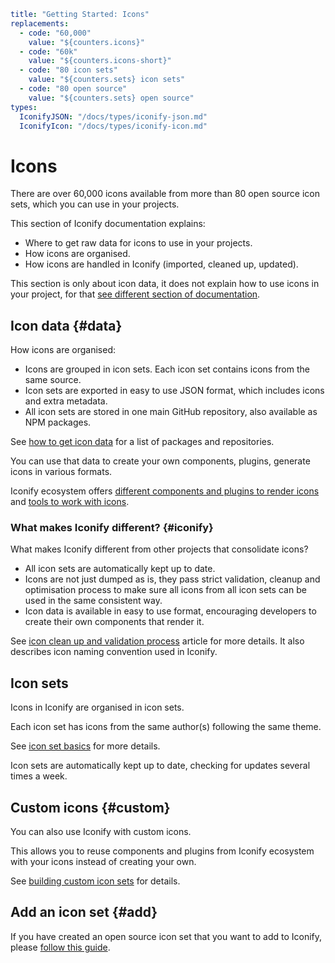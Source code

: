 ```yaml
title: "Getting Started: Icons"
replacements:
  - code: "60,000"
    value: "${counters.icons}"
  - code: "60k"
    value: "${counters.icons-short}"
  - code: "80 icon sets"
    value: "${counters.sets} icon sets"
  - code: "80 open source"
    value: "${counters.sets} open source"
types:
  IconifyJSON: "/docs/types/iconify-json.md"
  IconifyIcon: "/docs/types/iconify-icon.md"
```

# Icons

There are over 60,000 icons available from more than 80 open source icon sets, which you can use in your projects.

This section of Iconify documentation explains:

- Where to get raw data for icons to use in your projects.
- How icons are organised.
- How icons are handled in Iconify (imported, cleaned up, updated).

This section is only about icon data, it does not explain how to use icons in your project,
for that [see different section of documentation](/docs/usage/index.md).

## Icon data {#data}

How icons are organised:

- Icons are grouped in icon sets. Each icon set contains icons from the same source.
- Icon sets are exported in easy to use JSON format, which includes icons and extra metadata.
- All icon sets are stored in one main GitHub repository, also available as NPM packages.

See [how to get icon data](./icon-data.md) for a list of packages and repositories.

You can use that data to create your own components, plugins, generate icons in various formats.

Iconify ecosystem offers [different components and plugins to render icons](/docs/usage/index.md) and [tools to work with icons](/docs/libraries/index.md).

### What makes Iconify different? {#iconify}

What makes Iconify different from other projects that consolidate icons?

- All icon sets are automatically kept up to date.
- Icons are not just dumped as is, they pass strict validation, cleanup and optimisation process to make sure all icons from all icon sets can be used in the same consistent way.
- Icon data is available in easy to use format, encouraging developers to create their own components that render it.

See [icon clean up and validation process](./icon-basics.md) article for more details. It also describes icon naming convention used in Iconify.

## Icon sets

Icons in Iconify are organised in icon sets.

Each icon set has icons from the same author(s) following the same theme.

See [icon set basics](./icon-set-basics.md) for more details.

Icon sets are automatically kept up to date, checking for updates several times a week.

## Custom icons {#custom}

You can also use Iconify with custom icons.

This allows you to reuse components and plugins from Iconify ecosystem with your icons instead of creating your own.

See [building custom icon sets](./custom.md) for details.

## Add an icon set {#add}

If you have created an open source icon set that you want to add to Iconify, please [follow this guide](/docs/articles/add-icon-set/index.md).
